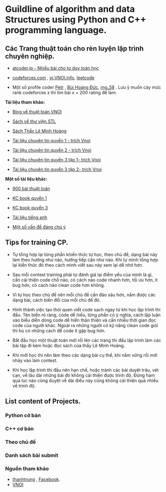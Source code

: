 # Guildline of algorithm and data Structures using Python and C++ programming language.  

## Các Trang thuật toán cho rèn luyện lập trình chuyên nghiệp. 

- [atcoder.jp - Nhiều bài cho tư duy toán học](https://atcoder.jp/contests/arc127/submissions)

- [codeforces.com](https://codeforces.com/problemset) , [oj.VNOI.info](https://oj.vnoi.info/problems/?type=31&point_start=&point_end=&order=-ac_rate), [leetcode](https://leetcode.com/problemset/algorithms/)  

- Một số profile coder [Petr](https://codeforces.com/profile/Petr) , [Bùi Hoàng Đức](https://codeforces.com/profile/user202729_), [rng_58](https://codeforces.com/profile/rng_58) . Lưu ý muốn cày mức rank codeforces x thì tìm bài x + 200 rating để làm. 

<b> Tài liệu tham khảo: </b> 

+ [Blog về thuật toán VNOI](https://vnoi.info/wiki/Home)

+ [Sách về thư viện STL](https://drive.google.com/file/d/1iqlQ1TmgGy_CKwZ0_9KPfu_ZHsnrT3Tu/view)

+ [Sách Thầy Lê Minh Hoàng](https://drive.google.com/file/d/0BwcTB8a10LBwV1J3T2xDTGhQNmM/view?resourcekey=0-R4tnYInPWCKb5W_DK_JQwQ)

+ [Tài liệu chuyên tin quyển 1 - trích Vnoi](https://drive.google.com/file/d/0BwcTB8a10LBweWxNcExnVzF5dG8/view?resourcekey=0-WKR6p7r5Djmi--uvQnT-pg)

+  [Tài liệu chuyên tin quyển 2 - trích Vnoi](https://drive.google.com/file/d/0BwcTB8a10LBwY2kzV0dTMEhYb0E/view?resourcekey=0-jwmNe4E3bBtidsboHXQPSA)

+  [Tài liệu chuyên tin quyển 3 tập 1- trích Vnoi](https://drive.google.com/file/d/0BwcTB8a10LBwTFBGREdfbnNFYXM/view?resourcekey=0-xVwjQFoXV4OFwpoVHWywyg)

+  [Tài liệu chuyên tin quyển 3 tập 2- trích Vnoi](https://drive.google.com/file/d/1c1dQaNG5XAZWGo3oTA_4mGwubG3LRqni/view)

<b> Một số tài liệu khác: </b>

+ [900 bài thuật toán](https://drive.google.com/file/d/0B2B4YFwy4LhWWl9NV2pyQno1S0U/view?resourcekey=0-soNqn2omBd1JNaDUZSsh5g) 

+ [KC book quyển 1](https://drive.google.com/file/d/0B6O77opfHxDDV1lxdF9jWHVUZDA/view?resourcekey=0-bLURXsP9BNX7O6W1izMEjQ) 

+ [KC book quyển 3](https://drive.google.com/file/d/0BwcTB8a10LBwSmZFdGhSY1lMNVU/view?resourcekey=0-POIEScAwD22aQFyr2mBfaw) 

+ [Tài liệu tiếng anh](https://drive.google.com/file/d/1-V14oys49VJM6oipdcaIGcLzakaR_Hkn/view)

+ [Một số vấn đề đáng chú ý](https://drive.google.com/file/d/0BwcTB8a10LBwZHh0c3p0M2NqZ1E/view?resourcekey=0-sGBMwRWJQF0-oV27ula5Mg) 

## Tips for training CP. 
- Tự tổng hợp lại từng phần khiến thức tự học, theo chủ đề, dạng bài này làm theo hướng như nào, hướng tiếp cận như nào. Khi tự mình tổng hợp lại kiến thức đó theo cách mình viết sau này xem lại dễ nhớ hơn.

- Sau mỗi contest training phải tự đánh giá lại điểm yếu của mình là gì, cần cải thiện code chỗ nào, có cách nào code nhanh hơn, tối ưu hơn, ít bug hơn, có cách nào clean code hơn không. 

- Vì tự học theo chủ đề nên mỗi chủ đề cần đào sâu hơn, nắm được các dạng bài, cách biến đổi của mỗi chủ đề đó. 


- Hình thành việc tạo thói quen viết code sạch ngay từ khi học lập trình thi đấu. Tên biến rõ ràng, code dễ hiểu, từng phần có ý nghĩa, cách lập luận vào biễu diễn dòng code dễ hiển thân thiện và cần nhiều thời gian đọc code của người khác. Ngoài ra những người có kỹ năng clean code giỏi thì họ có những cách để code ít gặp bug hơn. 

- Bắt đầu học một thuật toán mới rồi lên các trang thi đấu lập trình làm các bài tập đi kèm hoặc đọc sách của thầy Lê Minh Hoàng.

- Khi mới học thì nên làm theo các dạng bài cụ thể, khi nắm vững rồi mới nhảy vào làm contest. 

- Khi học lập trình thi đấu nên hạn chế, hoặc tránh các bài duyệt trâu, vét cạn, về lâu dài những bài đó không cải thiện được trình độ. Đừng ham quá lúc nào cũng duyệt về dài điều này cũng không cải thiện quá nhiều về trình độ. 

## List content of Projects. 

### Python cở bản

### C++ cơ bản 

### Theo chủ đề 

### Danh sách bài submit 

### Nguồn tham khảo 
- [thanhtrung](https://github.com/ngthanhtrung23/CompetitiveProgramming?fbclid=IwAR3nq-cPYrWmZfbMdVTYG6zNo97IQ4D4sWjzlc6i3-JsnbmvC5AbshXD4zE) , [Facebook](https://www.facebook.com/Nguyen.RR). 
- [VNOI](https://vnoi.info/wiki/algo/basic/Tai-Lieu-Thuat-Toan.md) 







